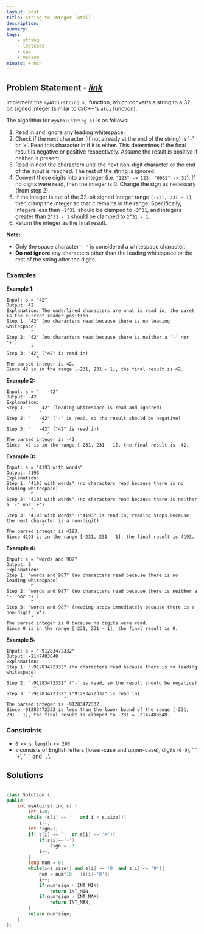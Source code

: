 ```yaml
---
layout: post
title: String to Integer (atoi)
description: 
summary: 
tags:
    - string
    - leetcode
    - cpp
    - medium
minute: 4 min
---
```


## Problem Statement - [*link*](https://leetcode.com/problems/string-to-integer-atoi/)
Implement the `myAtoi(string s)` function, which converts a string to a 32-bit signed integer (similar to C/C++'s `atoi` function).

The algorithm for `myAtoi(string s)` is as follows:

1. Read in and ignore any leading whitespace.  
1. Check if the next character (if not already at the end of the string) is '`-`' or '`+`'. Read this character in if it is either. This determines if the final result is negative or positive respectively. Assume the result is positive if neither is present.   
1. Read in next the characters until the next non-digit character or the end of the input is reached. The rest of the string is ignored.   
1. Convert these digits into an integer (i.e. `"123" -> 123, "0032" -> 32`). If no digits were read, then the integer is 0. Change the sign as necessary (from step 2).   
1. If the integer is out of the 32-bit signed integer range `[-231, 231 - 1]`, then clamp the integer so that it remains in the range. Specifically, integers less than `-2^31 `should be clamped to `-2^31`, and integers greater than `2^31 - 1` should be clamped to `2^31 - 1`.   
1. Return the integer as the final result.

**Note:**

+ Only the space character `' '` is considered a whitespace character.
+ **Do not ignore** any characters other than the leading whitespace or the rest of the string after the digits.
 

### Examples

**Example 1:**   
```
Input: s = "42"
Output: 42
Explanation: The underlined characters are what is read in, the caret is the current reader position.
Step 1: "42" (no characters read because there is no leading whitespace)
         ^
Step 2: "42" (no characters read because there is neither a '-' nor '+')
         ^
Step 3: "42" ("42" is read in)
           ^
The parsed integer is 42.
Since 42 is in the range [-231, 231 - 1], the final result is 42.
```

**Example 2:**  
```
Input: s = "   -42"
Output: -42
Explanation:
Step 1: "   -42" (leading whitespace is read and ignored)
            ^
Step 2: "   -42" ('-' is read, so the result should be negative)
             ^
Step 3: "   -42" ("42" is read in)
               ^
The parsed integer is -42.
Since -42 is in the range [-231, 231 - 1], the final result is -42.
```

**Example 3:**  
```
Input: s = "4193 with words"
Output: 4193
Explanation:
Step 1: "4193 with words" (no characters read because there is no leading whitespace)
         ^
Step 2: "4193 with words" (no characters read because there is neither a '-' nor '+')
         ^
Step 3: "4193 with words" ("4193" is read in; reading stops because the next character is a non-digit)
             ^
The parsed integer is 4193.
Since 4193 is in the range [-231, 231 - 1], the final result is 4193.
```

**Example 4:**  
```
Input: s = "words and 987"
Output: 0
Explanation:
Step 1: "words and 987" (no characters read because there is no leading whitespace)
         ^
Step 2: "words and 987" (no characters read because there is neither a '-' nor '+')
         ^
Step 3: "words and 987" (reading stops immediately because there is a non-digit 'w')
         ^
The parsed integer is 0 because no digits were read.
Since 0 is in the range [-231, 231 - 1], the final result is 0.
```

**Example 5:**  
```
Input: s = "-91283472332"
Output: -2147483648
Explanation:
Step 1: "-91283472332" (no characters read because there is no leading whitespace)
         ^
Step 2: "-91283472332" ('-' is read, so the result should be negative)
          ^
Step 3: "-91283472332" ("91283472332" is read in)
                     ^
The parsed integer is -91283472332.
Since -91283472332 is less than the lower bound of the range [-231, 231 - 1], the final result is clamped to -231 = -2147483648.
```

### Constraints
+ `0 <= s.length <= 200`
+ `s` consists of English letters (lower-case and upper-case), digits (`0-9`), ' ', '`+`', '`-`', and '`.`'.

## Solutions

```cpp

class Solution {
public:
    int myAtoi(string s) {
        int i=0;
        while (s[i] == ' ' and i < s.size())
            i++;
        int sign=1;
        if( s[i] == '-' or s[i] == '+'){
            if(s[i]=='-')
                sign = -1;
            i++;
        }
        long num = 0;
        while(i<s.size() and s[i] >= '0' and s[i] <= '9'){
            num = num*10 + (s[i]-'0');
            i++;
            if(num*sign < INT_MIN)
                return INT_MIN;
            if(num*sign > INT_MAX)
                return INT_MAX;
        }
        return num*sign;
    }
};

```


